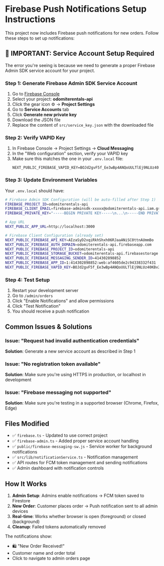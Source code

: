 # Firebase Push Notifications Setup Instructions

This project now includes Firebase push notifications for new orders. Follow these steps to set up notifications:

## 🚨 IMPORTANT: Service Account Setup Required

The error you're seeing is because we need to generate a proper Firebase Admin SDK service account for your project.

### Step 1: Generate Firebase Admin SDK Service Account

1. Go to [Firebase Console](https://console.firebase.google.com/)
2. Select your project: **odomiterentals-api**
3. Click the gear icon ⚙️ → **Project Settings**
4. Go to **Service Accounts** tab
5. Click **Generate new private key**
6. Download the JSON file
7. Replace the content of `src/service_key.json` with the downloaded file

### Step 2: Verify VAPID Key

1. In Firebase Console → Project Settings → **Cloud Messaging**
2. In the "Web configuration" section, verify your VAPID key
3. Make sure this matches the one in your `.env.local` file:
   ```
   NEXT_PUBLIC_FIREBASE_VAPID_KEY=BOJd2gvF5f_Ee3wBp4ANQoUULTlEj9NLUz40KBv26W_ckS9rIEnSFT35kxAh4GulR59uLqL7lrT7NVkDWxEWboA
   ```

### Step 3: Update Environment Variables

Your `.env.local` should have:

```bash
# Firebase Admin SDK Configuration (will be auto-filled after Step 1)
FIREBASE_PROJECT_ID=odomiterentals-api
FIREBASE_CLIENT_EMAIL=firebase-adminsdk-xxxxx@odomiterentals-api.iam.gserviceaccount.com
FIREBASE_PRIVATE_KEY="-----BEGIN PRIVATE KEY-----\n...\n-----END PRIVATE KEY-----\n"

# App URL
NEXT_PUBLIC_APP_URL=http://localhost:3000

# Firebase Client Configuration (already set)
NEXT_PUBLIC_FIREBASE_API_KEY=AIzaSyD2xqiRkhShxh06RJaaANiSC0ttnAUmmBo
NEXT_PUBLIC_FIREBASE_AUTH_DOMAIN=odomiterentals-api.firebaseapp.com
NEXT_PUBLIC_FIREBASE_PROJECT_ID=odomiterentals-api
NEXT_PUBLIC_FIREBASE_STORAGE_BUCKET=odomiterentals-api.firebasestorage.app
NEXT_PUBLIC_FIREBASE_MESSAGING_SENDER_ID=414302898852
NEXT_PUBLIC_FIREBASE_APP_ID=1:414302898852:web:af4605de2c94338332f431
NEXT_PUBLIC_FIREBASE_VAPID_KEY=BOJd2gvF5f_Ee3wBp4ANQoUULTlEj9NLUz40KBv26W_ckS9rIEnSFT35kxAh4GulR59uLqL7lrT7NVkDWxEWboA
```

### Step 4: Test Setup

1. Restart your development server
2. Go to `/admin/orders`
3. Click "Enable Notifications" and allow permissions
4. Click "Test Notification"
5. You should receive a push notification

## Common Issues & Solutions

### Issue: "Request had invalid authentication credentials"
**Solution**: Generate a new service account as described in Step 1

### Issue: "No registration token available"
**Solution**: Make sure you're using HTTPS in production, or localhost in development

### Issue: "Firebase messaging not supported"
**Solution**: Make sure you're testing in a supported browser (Chrome, Firefox, Edge)

## Files Modified

- ✅ `firebase.ts` - Updated to use correct project
- ✅ `firebase-admin.ts` - Added proper service account handling
- ✅ `public/firebase-messaging-sw.js` - Service worker for background notifications
- ✅ `src/lib/notificationService.ts` - Notification management
- ✅ API routes for FCM token management and sending notifications
- ✅ Admin dashboard with notification controls

## How It Works

1. **Admin Setup**: Admins enable notifications → FCM token saved to Firestore
2. **New Order**: Customer places order → Push notification sent to all admin devices
3. **Real-time**: Works whether browser is open (foreground) or closed (background)
4. **Cleanup**: Failed tokens automatically removed

The notifications show:
- 🛍️ "New Order Received!"
- Customer name and order total
- Click to navigate to admin orders page
